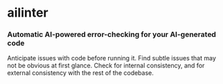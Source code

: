 # ailinter

### Automatic AI-powered error-checking for your AI-generated code 

Anticipate issues with code before running it. 
Find subtle issues that may not be obvious at first glance. 
Check for internal consistency, and for external consistency with the rest of the codebase.

